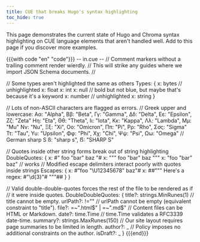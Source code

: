 ```yaml
---
title: CUE that breaks Hugo's syntax highlighting
toc_hide: true
---
```


This page demonstrates the current state of Hugo and Chroma syntax highlighting
on CUE language elements that aren't handled well.
Add to this page if you discover more examples.

{{{with code "en" "code"}}}
-- in.cue --
// Comment markers without a trailing comment render wierdly.
// This will strike any guides where we import JSON Schema documents.
//

// Some types aren't highlighted the same as others
Types: {
	x: bytes // unhighlighted
	x: float
	x: int
	x: null   // bold but not blue, but maybe that's because it's a keyword
	x: number // unhighlighted
	x: string
}

// Lots of non-ASCII characters are flagged as errors.
// Greek upper and lowercase:
Αα: "Alpha", Ββ: "Beta", Γγ:    "Gamma", Δδ:   "Delta", Εε: "Epsilon", Ζζ: "Zeta"
Ηη: "Eta", Θθ:   "Theta", Ιι:   "Iota", Κκ:    "Kappa", Λλ: "Lambda", Μμ:  "Mu"
Νν: "Nu", Ξξ:    "Xi", Οο:      "Omicron", Ππ: "Pi", Ρρ:    "Rho", Σσς:    "Sigma"
Ττ: "Tau", Υυ:   "Upsilon", Φφ: "Phi", Χχ:     "Chi", Ψψ:   "Psi", Ωω:     "Omega"
// German sharp S
ß: "sharp s", ẞ: "SHARP S"

// Quotes inside other string forms break out of string highlighting
DoubleQuotes: {
	x: #" foo "bar" baz "#
	x: """
		foo "bar" baz
		"""
	x: "foo \"bar\" baz" // works
	// Modified escape delimiters interact poorly with quotes inside strings
	Escapes: {
		x: #"foo "\U12345678" baz"#
		x: ##"""
			Here's a regex:
			    #"\d{3}"#
			"""##
	}
}

// Valid double-double-quotes forces the rest of the file to be rendered as if
// it were inside quotes.
DoubleDoubleQuotes: {
	title?:   strings.MinRunes(1)   // title cannot be empty.
	urlPath?: !=""                  // urlPath cannot be empty (equivalent constraint to "title").
	file?:    =~".html$" | =~".md$" // Content files can be HTML or Markdown.
	date?:    time.Time             // time.Time validates a RFC3339 date-time.
	summary?: strings.MaxRunes(150) // Our site layout requires page summaries to be limited in length.
	author?:  _                     // Policy imposes no additional constraints on the author.
	isDraft?: _
}
{{{end}}}
